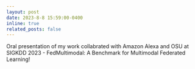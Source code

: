 ```yaml
---
layout: post
date: 2023-8-8 15:59:00-0400
inline: true
related_posts: false
---
```


Oral presentation of my work collabrated with Amazon Alexa and OSU at SIGKDD 2023 - FedMultimodal: A Benchmark for Multimodal Federated Learning!